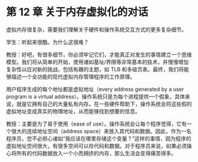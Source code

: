 # 第 12 章 关于内存虚拟化的对话

虚拟内存很复杂，需要我们理解关于硬件和操作系统交互方式的更多复杂细节。

学生：听起来很酷。为什么这很难？

教授：好吧，有很多细节，你必须牢记它们，才能真正对发生的事情建立一个思维模型。我们将从简单的开始，使用诸如基址/界限等非常基本的技术，并慢慢增加复杂性以应对新的挑战，包括有趣的主题，如 TLB 和多级页表。最终，我们将能够描述一个全功能的现代虚拟内存管理程序的工作原理。


用户程序生成的每个地址都是虚拟地址（every address generated by a user program is a virtual address）。操作系统只是为每个进程提供一个假象，具体来说，就是它拥有自己的大量私有内存。在一些硬件帮助下，操作系统会将这些假的虚拟地址变成真实的物理地址，从而能够找到想要的信息。

教授：主要是为了易于使用（ease of use）。操作系统会让每个程序觉得，它有一个很大的连续地址空间（address space）来放入其代码和数据。因此，作为一名程序员，您不必担心诸如“我应该在哪里存储这个变量？”这样的事情，因为程序的虚拟地址空间很大，有很多空间可以存代码和数据。对于程序员来说，如果必须操心将所有的代码数据放入一个小而拥挤的内存，那么生活会变得痛苦得多。